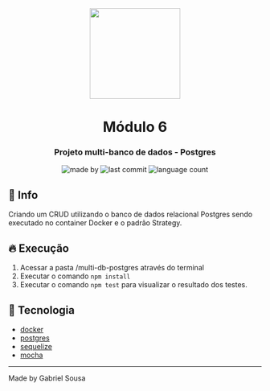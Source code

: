 <div align="center">   
   <img src="https://cdn4.iconfinder.com/data/icons/logos-and-brands/512/233_Node_Js_logo-256.png" width="180px">   
   <h1>Módulo 6</h1>
</div>

<h3 align="center">
  Projeto multi-banco de dados - Postgres
</h3>

<p align="center">
  <img alt="made by" src="https://img.shields.io/badge/made%20by-Gabriel%20Sousa-539E43?style=flat-square">

  <img alt="last commit" src="https://img.shields.io/github/last-commit/gabrielbudke/imersao-desenvolvimento-api?color=539E43&style=flat-square">

  <img alt="language count" src="https://img.shields.io/github/languages/count/gabrielbudke/imersao-desenvolvimento-api?color=539E43&style=flat-square">
</p>

## :pushpin: Info
Criando um CRUD utilizando o banco de dados relacional Postgres sendo executado no container Docker e o padrão Strategy.

## :fire: Execução
1. Acessar a pasta /multi-db-postgres através do terminal
2. Executar o comando ```npm install```
3. Executar o comando ```npm test``` para visualizar o resultado dos testes.

## :rocket: Tecnologia
- [docker](https://hub.docker.com/_/postgres)
- [postgres](https://www.postgresql.org/)
- [sequelize](https://sequelize.org/)
- [mocha](https://mochajs.org/)

---
Made by Gabriel Sousa